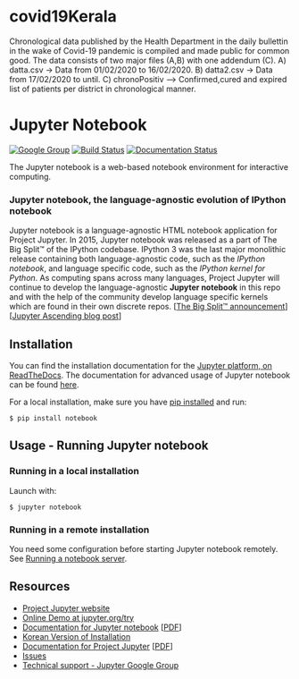 # covid19Kerala
Chronological data published by the Health Department in the daily bullettin in the wake of Covid-19 pandemic is compiled and made public for common good.
The data consists of two major files (A,B) with one addendum (C). 
A) datta.csv -> Data from 01/02/2020 to 16/02/2020. 
B) datta2.csv -> Data from 17/02/2020 to until.
C) chronoPositiv --> Confirmed,cured and expired list of patients per district in chronological manner.


# Jupyter Notebook

[![Google Group](https://img.shields.io/badge/-Google%20Group-lightgrey.svg)](https://groups.google.com/forum/#!forum/jupyter)
[![Build Status](https://travis-ci.org/jupyter/notebook.svg?branch=master)](https://travis-ci.org/jupyter/notebook)
[![Documentation Status](https://readthedocs.org/projects/jupyter-notebook/badge/?version=latest)](https://jupyter-notebook.readthedocs.io/en/latest/?badge=latest)
                


The Jupyter notebook is a web-based notebook environment for interactive
computing.


### Jupyter notebook, the language-agnostic evolution of IPython notebook
Jupyter notebook is a language-agnostic HTML notebook application for
Project Jupyter. In 2015, Jupyter notebook was released as a part of
The Big Split™ of the IPython codebase. IPython 3 was the last major monolithic
release containing both language-agnostic code, such as the *IPython notebook*,
and language specific code, such as the *IPython kernel for Python*. As
computing spans across many languages, Project Jupyter will continue to develop the
language-agnostic **Jupyter notebook** in this repo and with the help of the
community develop language specific kernels which are found in their own
discrete repos.
[[The Big Split™ announcement](https://blog.jupyter.org/the-big-split-9d7b88a031a7)]
[[Jupyter Ascending blog post](https://blog.jupyter.org/jupyter-ascending-1bf5b362d97e)]

## Installation
You can find the installation documentation for the
[Jupyter platform, on ReadTheDocs](https://jupyter.readthedocs.io/en/latest/install.html).
The documentation for advanced usage of Jupyter notebook can be found
[here](https://jupyter-notebook.readthedocs.io/en/latest/).

For a local installation, make sure you have
[pip installed](https://pip.readthedocs.io/en/stable/installing/) and run:

    $ pip install notebook

## Usage - Running Jupyter notebook

### Running in a local installation

Launch with:

    $ jupyter notebook

### Running in a remote installation

You need some configuration before starting Jupyter notebook remotely. See [Running a notebook server](https://jupyter-notebook.readthedocs.io/en/stable/public_server.html).


## Resources
- [Project Jupyter website](https://jupyter.org)
- [Online Demo at jupyter.org/try](https://jupyter.org/try)
- [Documentation for Jupyter notebook](https://jupyter-notebook.readthedocs.io/en/latest/) [[PDF](https://media.readthedocs.org/pdf/jupyter-notebook/latest/jupyter-notebook.pdf)]
- [Korean Version of Installation](https://github.com/ChungJooHo/Jupyter_Kor_doc/)
- [Documentation for Project Jupyter](https://jupyter.readthedocs.io/en/latest/index.html) [[PDF](https://media.readthedocs.org/pdf/jupyter/latest/jupyter.pdf)]
- [Issues](https://github.com/jupyter/notebook/issues)
- [Technical support - Jupyter Google Group](https://groups.google.com/forum/#!forum/jupyter)
